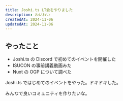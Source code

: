 ```yaml
---
title: Joshi.ts LT会をやりました
description: わいわい
createdAt: 2024-11-06
updatedAt: 2024-11-06
---
```


## やったこと
- Joshi.ts の Discord で初めてのイベントを開催した
- ISUCON の事前講義動画みた
- Nuxt の OGP について調べた

Joshi.ts ではじめてのイベントをやった。ドキドキした。

みんなで良いコミュニティを作りたいな。
